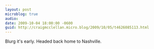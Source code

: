 ```yaml
---
layout: post
microblog: true
audio: 
date: 2009-10-04 18:00:00 -0600
guid: http://craigmcclellan.micro.blog/2009/10/05/t4626085113.html
---
```

Blurg it's early. Headed back home to Nashville.
